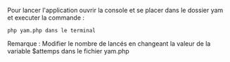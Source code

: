 Pour lancer l'application ouvrir la console et se placer dans le dossier yam et executer la commande :

```php yam.php dans le terminal```

Remarque :
Modifier le nombre de lancés en changeant la valeur de la variable $attemps dans le fichier yam.php